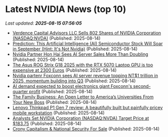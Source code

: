 # Latest NVIDIA News (top 10)
_Last updated: **2025-08-15 07:56:05**_

- [Verdence Capital Advisors LLC Sells 802 Shares of NVIDIA Corporation (NASDAQ:NVDA)](https://www.etfdailynews.com/2025/08/14/verdence-capital-advisors-llc-sells-802-shares-of-nvidia-corporation-nasdaqnvda/) (Published: 2025-08-14)
- [Prediction: This Artificial Intelligence (AI) Semiconductor Stock Will Soar in September (Hint: It's Not Nvidia)](https://consent.yahoo.com/v2/collectConsent?sessionId=1_cc-session_f7dcefac-88e3-4b68-bb69-308b52d8532e) (Published: 2025-08-14)
- [Nvidia Partner Hon Hai Sees AI Server Sales More Than Doubling](https://www.livemint.com/companies/news/nvidia-partner-hon-hai-sees-ai-server-sales-more-than-doubling-11755156476809.html) (Published: 2025-08-14)
- [The Asus ROG Strix G18 2025 with the RTX 5070 Laptop GPU is too expensive at 2300 Euros](https://www.notebookcheck.net/The-Asus-ROG-Strix-G18-2025-with-the-RTX-5070-Laptop-GPU-is-too-expensive-at-2300-Euros.1085572.0.html) (Published: 2025-08-14)
- [Nvidia partenr Foxconn sees AI server revenue topping NT$1 trillion in 2025, momentum building into Q3](https://www.digitimes.com/news/a20250814VL208/foxconn-ai-server-growth-demand-infrastructure.html) (Published: 2025-08-14)
- [AI demand expected to boost electronics giant Foxconn's second-quarter profit](https://www.thehindubusinessline.com/info-tech/ai-demand-expected-to-boost-electronics-giant-foxconns-second-quarter-profit/article69931446.ece) (Published: 2025-08-14)
- [The Family Business: An Open Letter to America’s Universities From Your New Boss](https://www.insidehighered.com/opinion/views/2025/08/14/family-business-open-letter-satireopinion) (Published: 2025-08-14)
- [Lenovo Thinkpad P1 Gen 7 review: A beautifully built but painfully pricey mobile workstation](https://www.creativebloq.com/tech/laptops/lenovo-thinkpad-p1-gen-7-review-a-beautifully-built-but-painfully-pricey-mobile-workstation) (Published: 2025-08-14)
- [Analysts Set NVIDIA Corporation (NASDAQ:NVDA) Target Price at $183.75](https://www.etfdailynews.com/2025/08/14/analysts-set-nvidia-corporation-nasdaqnvda-target-price-at-183-75/) (Published: 2025-08-14)
- [Crony Capitalism & National Security For Sale](https://biztoc.com/x/60748b2e9d5cbf07) (Published: 2025-08-14)
